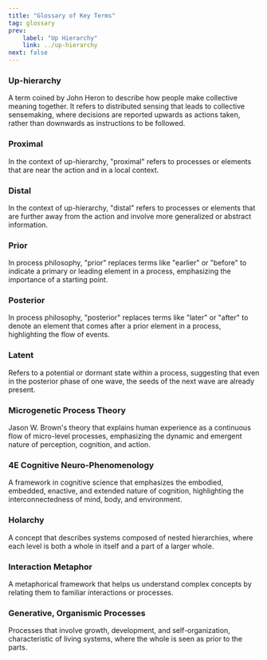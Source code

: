 ```yaml
---
title: "Glossary of Key Terms"
tag: glossary
prev:
    label: "Up Hierarchy"
    link: ../up-hierarchy
next: false
---
```


### Up-hierarchy
A term coined by John Heron to describe how people make collective meaning together. It refers to distributed sensing that leads to collective sensemaking, where decisions are reported upwards as actions taken, rather than downwards as instructions to be followed.

### Proximal
In the context of up-hierarchy, "proximal" refers to processes or elements that are near the action and in a local context.

### Distal
In the context of up-hierarchy, "distal" refers to processes or elements that are further away from the action and involve more generalized or abstract information.

### Prior
In process philosophy, "prior" replaces terms like "earlier" or "before" to indicate a primary or leading element in a process, emphasizing the importance of a starting point.

### Posterior
In process philosophy, "posterior" replaces terms like "later" or "after" to denote an element that comes after a prior element in a process, highlighting the flow of events.

### Latent
Refers to a potential or dormant state within a process, suggesting that even in the posterior phase of one wave, the seeds of the next wave are already present.

### Microgenetic Process Theory
Jason W. Brown's theory that explains human experience as a continuous flow of micro-level processes, emphasizing the dynamic and emergent nature of perception, cognition, and action.

### 4E Cognitive Neuro-Phenomenology
A framework in cognitive science that emphasizes the embodied, embedded, enactive, and extended nature of cognition, highlighting the interconnectedness of mind, body, and environment.

### Holarchy
A concept that describes systems composed of nested hierarchies, where each level is both a whole in itself and a part of a larger whole.

### Interaction Metaphor
A metaphorical framework that helps us understand complex concepts by relating them to familiar interactions or processes.

### Generative, Organismic Processes
Processes that involve growth, development, and self-organization, characteristic of living systems, where the whole is seen as prior to the parts.
